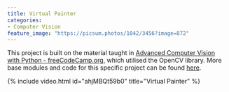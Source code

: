 ```yaml
---
title: Virtual Painter
categories:
- Computer Vision
feature_image: "https://picsum.photos/1042/3456?image=872"
---
```


This project is built on the material taught in [Advanced Computer Vision with Python - freeCodeCamp.org](https://www.youtube.com/watch?v=01sAkU_NvOY&t=2s), which utilised the OpenCV library.  More base modules and code for this specific project can be found [here](https://github.com/tianlinxu312/cv_projects).

{% include video.html id="ahjMBQt59b0" title="Virtual Painter" %}
